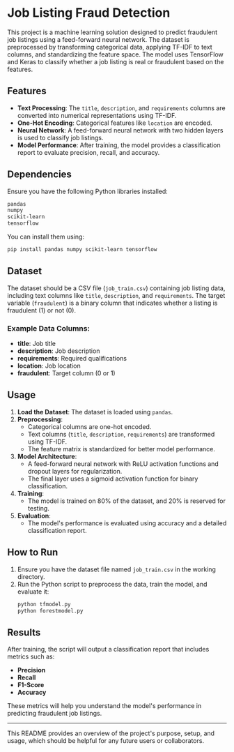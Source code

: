 # Job Listing Fraud Detection

This project is a machine learning solution designed to predict fraudulent job listings using a feed-forward neural network. The dataset is preprocessed by transforming categorical data, applying TF-IDF to text columns, and standardizing the feature space. The model uses TensorFlow and Keras to classify whether a job listing is real or fraudulent based on the features.

## Features

- **Text Processing**: The `title`, `description`, and `requirements` columns are converted into numerical representations using TF-IDF.
- **One-Hot Encoding**: Categorical features like `location` are encoded.
- **Neural Network**: A feed-forward neural network with two hidden layers is used to classify job listings.
- **Model Performance**: After training, the model provides a classification report to evaluate precision, recall, and accuracy.

## Dependencies

Ensure you have the following Python libraries installed:

```bash
pandas
numpy
scikit-learn
tensorflow
```

You can install them using:

```bash
pip install pandas numpy scikit-learn tensorflow
```

## Dataset

The dataset should be a CSV file (`job_train.csv`) containing job listing data, including text columns like `title`, `description`, and `requirements`. The target variable (`fraudulent`) is a binary column that indicates whether a listing is fraudulent (1) or not (0).

### Example Data Columns:
- **title**: Job title
- **description**: Job description
- **requirements**: Required qualifications
- **location**: Job location
- **fraudulent**: Target column (0 or 1)

## Usage

1. **Load the Dataset**: The dataset is loaded using `pandas`.
2. **Preprocessing**: 
   - Categorical columns are one-hot encoded.
   - Text columns (`title`, `description`, `requirements`) are transformed using TF-IDF.
   - The feature matrix is standardized for better model performance.
3. **Model Architecture**: 
   - A feed-forward neural network with ReLU activation functions and dropout layers for regularization.
   - The final layer uses a sigmoid activation function for binary classification.
4. **Training**: 
   - The model is trained on 80% of the dataset, and 20% is reserved for testing.
5. **Evaluation**: 
   - The model's performance is evaluated using accuracy and a detailed classification report.

## How to Run

1. Ensure you have the dataset file named `job_train.csv` in the working directory.
2. Run the Python script to preprocess the data, train the model, and evaluate it:
   ```bash
   python tfmodel.py
   python forestmodel.py
   ```

## Results

After training, the script will output a classification report that includes metrics such as:

- **Precision**
- **Recall**
- **F1-Score**
- **Accuracy**

These metrics will help you understand the model's performance in predicting fraudulent job listings.

---

This README provides an overview of the project's purpose, setup, and usage, which should be helpful for any future users or collaborators.